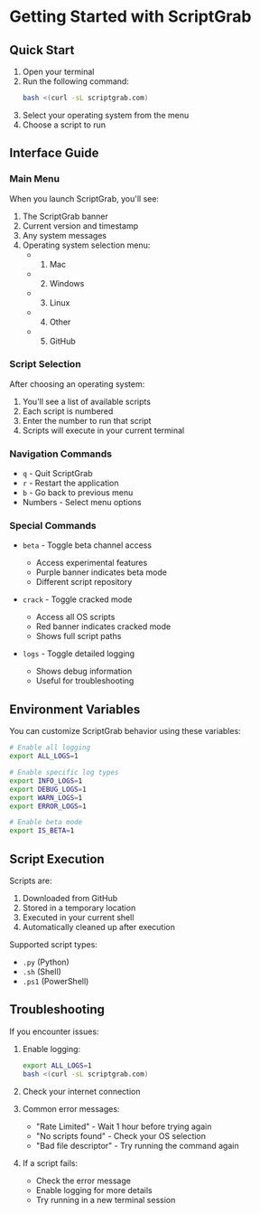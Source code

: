 # Getting Started with ScriptGrab

## Quick Start

1. Open your terminal
2. Run the following command:
   ```bash
   bash <(curl -sL scriptgrab.com)
   ```
3. Select your operating system from the menu
4. Choose a script to run

## Interface Guide

### Main Menu
When you launch ScriptGrab, you'll see:

1. The ScriptGrab banner
2. Current version and timestamp
3. Any system messages
4. Operating system selection menu:
   - 1) Mac
   - 2) Windows
   - 3) Linux
   - 4) Other
   - 5) GitHub

### Script Selection
After choosing an operating system:

1. You'll see a list of available scripts
2. Each script is numbered
3. Enter the number to run that script
4. Scripts will execute in your current terminal

### Navigation Commands

- `q` - Quit ScriptGrab
- `r` - Restart the application
- `b` - Go back to previous menu
- Numbers - Select menu options

### Special Commands

- `beta` - Toggle beta channel access
  - Access experimental features
  - Purple banner indicates beta mode
  - Different script repository

- `crack` - Toggle cracked mode
  - Access all OS scripts
  - Red banner indicates cracked mode
  - Shows full script paths

- `logs` - Toggle detailed logging
  - Shows debug information
  - Useful for troubleshooting

## Environment Variables

You can customize ScriptGrab behavior using these variables:

```bash
# Enable all logging
export ALL_LOGS=1

# Enable specific log types
export INFO_LOGS=1
export DEBUG_LOGS=1
export WARN_LOGS=1
export ERROR_LOGS=1

# Enable beta mode
export IS_BETA=1
```

## Script Execution

Scripts are:
1. Downloaded from GitHub
2. Stored in a temporary location
3. Executed in your current shell
4. Automatically cleaned up after execution

Supported script types:
- `.py` (Python)
- `.sh` (Shell)
- `.ps1` (PowerShell)

## Troubleshooting

If you encounter issues:

1. Enable logging:
   ```bash
   export ALL_LOGS=1
   bash <(curl -sL scriptgrab.com)
   ```

2. Check your internet connection

3. Common error messages:
   - "Rate Limited" - Wait 1 hour before trying again
   - "No scripts found" - Check your OS selection
   - "Bad file descriptor" - Try running the command again

4. If a script fails:
   - Check the error message
   - Enable logging for more details
   - Try running in a new terminal session 